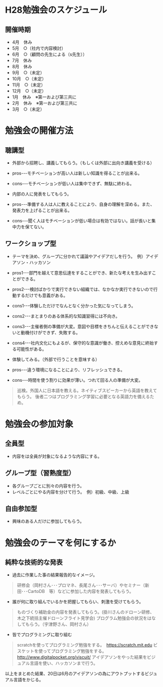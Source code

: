 # H28勉強会のスケジュール

## 開催時期
* 4月　休み
* 5月　○（社内で内容検討）
* 6月　○（顧問の先生による（s先生））
* 7月　休み
* 8月　休み
* 9月　○（未定）
* 10月　○（未定）
* 11月　○（未定）
* 12月　○（未定）
* 1月　休み　※第一および第三共に
* 2月　休み　※第一および第三共に
* 3月　○（未定）

# 勉強会の開催方法

## 聴講型
* 外部から招聘し、講義してもらう。（もしくは外部に出向き講義を受ける）
 * pros---モチベーションが高い人は新しい知識を得ることが出来る。
 * cons---モチベーションが低い人は集中できず、無駄に終わる。

* 内部の人に発表をしてもらう。
 * pros---準備する人は人に教えることにより、自身の理解を深める。また、発表力を上げることが出来る。
 * cons---聞く人はモチベーションが低い場合は有効ではない。話が長いと集中力を保てない。

## ワークショップ型
* テーマを決め、グループに分かれて議論やアイデアだしを行う。　例）アイデアソン・ハッカソン
 * pros1---部門を越えて意思伝達をすることができ、新たな考えを生み出すことができる。
 * pros2---検討ばかりで実行できない組織では、なかなか実行できないので行動するだけでも意義がある。
 * cons1---体験しただけでなんとなく分かった気になってしまう。
 * cons2---まとまりのある体系的な知識習得には不向き。
 * cons3---主催者側の準備が大変。意図や目標をきちんと伝えることができないと動機付けができず、失敗する。
 * cons4---社内文化にもよるが、保守的な意識が働き、控えめな意見に終始する可能性がある。

* 体験してみる。（外部で行うことを意味する）
 * pros---違う環境になることにより、リフレッシュできる。
 * cons---時間を使う割りに効果が薄い。つれて回る人の準備が大変。

  > 巡検。外国人に日本語を教える。ネイティブスピーカーから英語を教えてもらう。
  > 後者二つはプログラミング学習に必要となる英語力を備えるため。

# 勉強会の参加対象

## 全員型
* 内容をは全員が対象になるような内容にする。

## グループ型（習熟度型）
* 各グループごとに別々の内容を行う。
* レベルごとにやる内容を分けて行う。　例）初級、中級、上級

## 自由参加型
* 興味のある人だけに参加してもらう。

# 勉強会のテーマを何にするか

## 純粋な技術的な発表
- 過去に作業した事の結果報告的なイメージ。

 > 研修会（岡村さん･･･プロマネ、長尾さん･･･サーバ）やセミナー（新田･･･CartoDB　等）などに参加した内容を発表してもらう。

- 誰が何に取り組んでいるかを把握してもらい、刺激を受けてもらう。

 > ものづくり補助金の内容を発表してもらう。(掛川さんのドローン研修、木之下統括主催ドローンフライト見学会)
 > プログラム勉強会の状況をはなしてもらう。（宇津野さん、岡村さん）

- 皆でプログラミングに取り組む

 > scratchを使ってプログラミング勉強をする。　https://scratch.mit.edu
 > ビスケットを使ってプログラミング勉強をする。　http://www.digitalpocket.org/viscuit/
 > アイデアソンをやった結果をビジュアル言語を使い、ハッカソンまで行う。

以上をまとめた結果、20日は6月のアイデアソンの為にアウトプットするビジュアル言語をかじる。


